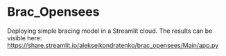 # Brac_Opensees
Deploying simple bracing model in a Streamlit cloud. The results can be visible here: https://share.streamlit.io/alekseikondratenko/brac_opensees/Main/app.py 
